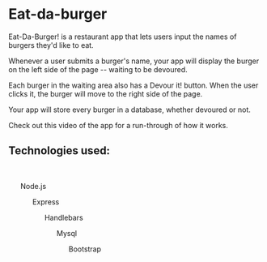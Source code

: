 # Eat-da-burger
Eat-Da-Burger! is a restaurant app that lets users input the names of burgers they'd like to eat.

Whenever a user submits a burger's name, your app will display the burger on the left side of the page -- waiting to be devoured.

Each burger in the waiting area also has a Devour it! button. When the user clicks it, the burger will move to the right side of the page.

Your app will store every burger in a database, whether devoured or not.

Check out this video of the app for a run-through of how it works.


<h2>Technologies used:</h2>
<br>
    <ul>Node.js
    <ul>Express
    <ul>Handlebars
    <ul>Mysql
    <ul>Bootstrap
